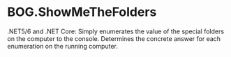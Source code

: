 # BOG.ShowMeTheFolders

.NET5/6 and .NET Core: Simply enumerates the value of the special folders on the computer to the console.  Determines the concrete answer for each enumeration on the running computer.
